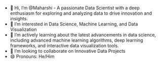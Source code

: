 - 👋 Hi, I’m @Maharshi
              - A passionate Data Scientist with a deep enthusiasm for exploring and analyzing data to drive innovation and insights.
- 👀 I’m interested in Data Science, Machine Learning, and Data Visualization
- 🌱 I’m actively learning about the latest advancements in data science, including advanced machine learning algorithms,
      deep learning frameworks, and interactive data visualization tools.
- 💞️ I’m looking to collaborate on Innovative Data Projects
- 😄 Pronouns: He/Him

<!---
maharshi-369/maharshi-369 is a ✨ special ✨ repository because its `README.md` (this file) appears on your GitHub profile.
You can click the Preview link to take a look at your changes.
--->
